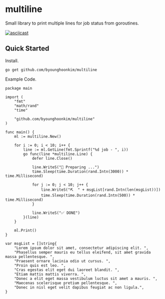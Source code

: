 multiline
=========

Small library to print multiple lines for job status from goroutines.

[![asciicast](https://asciinema.org/a/UX57WjsHOHqO9q3o7EC2ZTd8V.svg)](https://asciinema.org/a/UX57WjsHOHqO9q3o7EC2ZTd8V)

## Quick Started

Install.
```
go get github.com/byounghoonkim/multiline
```


Example Code.

``` golang
package main

import (
	"fmt"
	"math/rand"
	"time"

	"github.com/byounghoonkim/multiline"
)

func main() {
	ml := multiline.New()

	for i := 0; i < 10; i++ {
		line := ml.GetLine(fmt.Sprintf("%d job - ", i))
		go func(line *multiline.Line) {
			defer line.Close()

			line.WriteS("🚚 Preparing ...")
			time.Sleep(time.Duration(rand.Intn(3000)) * time.Millisecond)

			for j := 0; j < 10; j++ {
				line.WriteS("⛏️  " + msgList[rand.Intn(len(msgList))])
				time.Sleep(time.Duration(rand.Intn(500)) * time.Millisecond)
			}

			line.WriteS("✅ DONE")
		}(line)
	}

	ml.Print()
}

var msgList = []string{
	"Lorem ipsum dolor sit amet, consectetur adipiscing elit. ",
	"Phasellus semper mauris eu tellus eleifend, sit amet gravida massa pellentesque. ",
	"Praesent ornare lacinia odio ut cursus. ",
	"Proin quis est leo. ",
	"Cras egestas elit eget dui laoreet blandit. ",
	"Etiam mattis mattis viverra. ",
	"Donec a elit eget massa vestibulum luctus sit amet a mauris. ",
	"Maecenas scelerisque pretium pellentesque. ",
	"Donec in nisl eget velit dapibus feugiat ac non ligula.",
}
```
